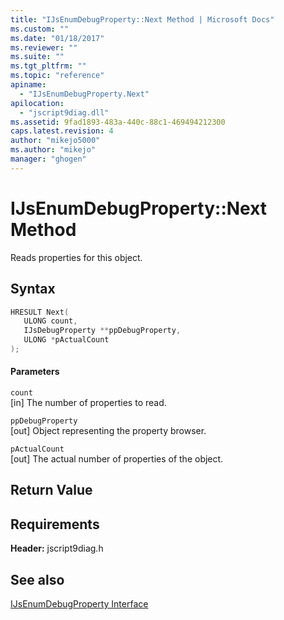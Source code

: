 ```yaml
---
title: "IJsEnumDebugProperty::Next Method | Microsoft Docs"
ms.custom: ""
ms.date: "01/18/2017"
ms.reviewer: ""
ms.suite: ""
ms.tgt_pltfrm: ""
ms.topic: "reference"
apiname: 
  - "IJsEnumDebugProperty.Next"
apilocation: 
  - "jscript9diag.dll"
ms.assetid: 9fad1893-483a-440c-88c1-469494212300
caps.latest.revision: 4
author: "mikejo5000"
ms.author: "mikejo"
manager: "ghogen"
---
```

# IJsEnumDebugProperty::Next Method
Reads properties for this object.  
  
## Syntax  
  
```cpp
HRESULT Next(  
   ULONG count,  
   IJsDebugProperty **ppDebugProperty,  
   ULONG *pActualCount  
);  
```  
  
#### Parameters  
 `count`  
 [in] The number of properties to read.  
  
 `ppDebugProperty`  
 [out] Object representing the property browser.  
  
 `pActualCount`  
 [out] The actual number of properties of the object.  
  
## Return Value  
  
## Requirements  
 **Header:** jscript9diag.h  
  
## See also  
 [IJsEnumDebugProperty Interface](../../winscript/reference/ijsenumdebugproperty-interface.md)
